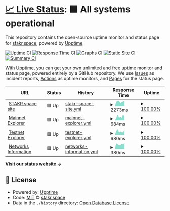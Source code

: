 # [📈 Live Status](https://uptime.stakr.space): <!--live status--> **🟩 All systems operational**

This repository contains the open-source uptime monitor and status page for [stakr.space](https://stakr.space), powered by [Upptime](https://github.com/upptime/upptime).

[![Uptime CI](https://github.com/stakrspace/upptime/workflows/Uptime%20CI/badge.svg)](https://github.com/stakrspace/upptime/actions?query=workflow%3A%22Uptime+CI%22)
[![Response Time CI](https://github.com/stakrspace/upptime/workflows/Response%20Time%20CI/badge.svg)](https://github.com/stakrspace/upptime/actions?query=workflow%3A%22Response+Time+CI%22)
[![Graphs CI](https://github.com/stakrspace/upptime/workflows/Graphs%20CI/badge.svg)](https://github.com/stakrspace/upptime/actions?query=workflow%3A%22Graphs+CI%22)
[![Static Site CI](https://github.com/stakrspace/upptime/workflows/Static%20Site%20CI/badge.svg)](https://github.com/stakrspace/upptime/actions?query=workflow%3A%22Static+Site+CI%22)
[![Summary CI](https://github.com/stakrspace/upptime/workflows/Summary%20CI/badge.svg)](https://github.com/stakrspace/upptime/actions?query=workflow%3A%22Summary+CI%22)

With [Upptime](https://upptime.js.org), you can get your own unlimited and free uptime monitor and status page, powered entirely by a GitHub repository. We use [Issues](https://github.com/stakrspace/upptime/issues) as incident reports, [Actions](https://github.com/stakrspace/upptime/actions) as uptime monitors, and [Pages](https://uptime.stakr.space) for the status page.

<!--start: status pages-->
<!-- This summary is generated by Upptime (https://github.com/upptime/upptime) -->
<!-- Do not edit this manually, your changes will be overwritten -->
<!-- prettier-ignore -->
| URL | Status | History | Response Time | Uptime |
| --- | ------ | ------- | ------------- | ------ |
| <img alt="" src="https://icons.duckduckgo.com/ip3/stakr.space.ico" height="13"> [STAKR.space site](https://stakr.space) | 🟩 Up | [stakr-space-site.yml](https://github.com/stakrspace/upptime/commits/HEAD/history/stakr-space-site.yml) | <details><summary><img alt="Response time graph" src="./graphs/stakr-space-site/response-time-week.png" height="20"> 2273ms</summary><br><a href="https://uptime.stakr.space/history/stakr-space-site"><img alt="Response time 2449" src="https://img.shields.io/endpoint?url=https%3A%2F%2Fraw.githubusercontent.com%2Fstakrspace%2Fupptime%2FHEAD%2Fapi%2Fstakr-space-site%2Fresponse-time.json"></a><br><a href="https://uptime.stakr.space/history/stakr-space-site"><img alt="24-hour response time 2424" src="https://img.shields.io/endpoint?url=https%3A%2F%2Fraw.githubusercontent.com%2Fstakrspace%2Fupptime%2FHEAD%2Fapi%2Fstakr-space-site%2Fresponse-time-day.json"></a><br><a href="https://uptime.stakr.space/history/stakr-space-site"><img alt="7-day response time 2273" src="https://img.shields.io/endpoint?url=https%3A%2F%2Fraw.githubusercontent.com%2Fstakrspace%2Fupptime%2FHEAD%2Fapi%2Fstakr-space-site%2Fresponse-time-week.json"></a><br><a href="https://uptime.stakr.space/history/stakr-space-site"><img alt="30-day response time 2408" src="https://img.shields.io/endpoint?url=https%3A%2F%2Fraw.githubusercontent.com%2Fstakrspace%2Fupptime%2FHEAD%2Fapi%2Fstakr-space-site%2Fresponse-time-month.json"></a><br><a href="https://uptime.stakr.space/history/stakr-space-site"><img alt="1-year response time 2449" src="https://img.shields.io/endpoint?url=https%3A%2F%2Fraw.githubusercontent.com%2Fstakrspace%2Fupptime%2FHEAD%2Fapi%2Fstakr-space-site%2Fresponse-time-year.json"></a></details> | <details><summary><a href="https://uptime.stakr.space/history/stakr-space-site">100.00%</a></summary><a href="https://uptime.stakr.space/history/stakr-space-site"><img alt="All-time uptime 99.97%" src="https://img.shields.io/endpoint?url=https%3A%2F%2Fraw.githubusercontent.com%2Fstakrspace%2Fupptime%2FHEAD%2Fapi%2Fstakr-space-site%2Fuptime.json"></a><br><a href="https://uptime.stakr.space/history/stakr-space-site"><img alt="24-hour uptime 100.00%" src="https://img.shields.io/endpoint?url=https%3A%2F%2Fraw.githubusercontent.com%2Fstakrspace%2Fupptime%2FHEAD%2Fapi%2Fstakr-space-site%2Fuptime-day.json"></a><br><a href="https://uptime.stakr.space/history/stakr-space-site"><img alt="7-day uptime 100.00%" src="https://img.shields.io/endpoint?url=https%3A%2F%2Fraw.githubusercontent.com%2Fstakrspace%2Fupptime%2FHEAD%2Fapi%2Fstakr-space-site%2Fuptime-week.json"></a><br><a href="https://uptime.stakr.space/history/stakr-space-site"><img alt="30-day uptime 100.00%" src="https://img.shields.io/endpoint?url=https%3A%2F%2Fraw.githubusercontent.com%2Fstakrspace%2Fupptime%2FHEAD%2Fapi%2Fstakr-space-site%2Fuptime-month.json"></a><br><a href="https://uptime.stakr.space/history/stakr-space-site"><img alt="1-year uptime 99.97%" src="https://img.shields.io/endpoint?url=https%3A%2F%2Fraw.githubusercontent.com%2Fstakrspace%2Fupptime%2FHEAD%2Fapi%2Fstakr-space-site%2Fuptime-year.json"></a></details>
| <img alt="" src="https://icons.duckduckgo.com/ip3/explorer.stakr.space.ico" height="13"> [Mainnet Explorer](http://explorer.stakr.space) | 🟩 Up | [mainnet-explorer.yml](https://github.com/stakrspace/upptime/commits/HEAD/history/mainnet-explorer.yml) | <details><summary><img alt="Response time graph" src="./graphs/mainnet-explorer/response-time-week.png" height="20"> 684ms</summary><br><a href="https://uptime.stakr.space/history/mainnet-explorer"><img alt="Response time 719" src="https://img.shields.io/endpoint?url=https%3A%2F%2Fraw.githubusercontent.com%2Fstakrspace%2Fupptime%2FHEAD%2Fapi%2Fmainnet-explorer%2Fresponse-time.json"></a><br><a href="https://uptime.stakr.space/history/mainnet-explorer"><img alt="24-hour response time 614" src="https://img.shields.io/endpoint?url=https%3A%2F%2Fraw.githubusercontent.com%2Fstakrspace%2Fupptime%2FHEAD%2Fapi%2Fmainnet-explorer%2Fresponse-time-day.json"></a><br><a href="https://uptime.stakr.space/history/mainnet-explorer"><img alt="7-day response time 684" src="https://img.shields.io/endpoint?url=https%3A%2F%2Fraw.githubusercontent.com%2Fstakrspace%2Fupptime%2FHEAD%2Fapi%2Fmainnet-explorer%2Fresponse-time-week.json"></a><br><a href="https://uptime.stakr.space/history/mainnet-explorer"><img alt="30-day response time 838" src="https://img.shields.io/endpoint?url=https%3A%2F%2Fraw.githubusercontent.com%2Fstakrspace%2Fupptime%2FHEAD%2Fapi%2Fmainnet-explorer%2Fresponse-time-month.json"></a><br><a href="https://uptime.stakr.space/history/mainnet-explorer"><img alt="1-year response time 719" src="https://img.shields.io/endpoint?url=https%3A%2F%2Fraw.githubusercontent.com%2Fstakrspace%2Fupptime%2FHEAD%2Fapi%2Fmainnet-explorer%2Fresponse-time-year.json"></a></details> | <details><summary><a href="https://uptime.stakr.space/history/mainnet-explorer">100.00%</a></summary><a href="https://uptime.stakr.space/history/mainnet-explorer"><img alt="All-time uptime 98.71%" src="https://img.shields.io/endpoint?url=https%3A%2F%2Fraw.githubusercontent.com%2Fstakrspace%2Fupptime%2FHEAD%2Fapi%2Fmainnet-explorer%2Fuptime.json"></a><br><a href="https://uptime.stakr.space/history/mainnet-explorer"><img alt="24-hour uptime 100.00%" src="https://img.shields.io/endpoint?url=https%3A%2F%2Fraw.githubusercontent.com%2Fstakrspace%2Fupptime%2FHEAD%2Fapi%2Fmainnet-explorer%2Fuptime-day.json"></a><br><a href="https://uptime.stakr.space/history/mainnet-explorer"><img alt="7-day uptime 100.00%" src="https://img.shields.io/endpoint?url=https%3A%2F%2Fraw.githubusercontent.com%2Fstakrspace%2Fupptime%2FHEAD%2Fapi%2Fmainnet-explorer%2Fuptime-week.json"></a><br><a href="https://uptime.stakr.space/history/mainnet-explorer"><img alt="30-day uptime 99.94%" src="https://img.shields.io/endpoint?url=https%3A%2F%2Fraw.githubusercontent.com%2Fstakrspace%2Fupptime%2FHEAD%2Fapi%2Fmainnet-explorer%2Fuptime-month.json"></a><br><a href="https://uptime.stakr.space/history/mainnet-explorer"><img alt="1-year uptime 98.71%" src="https://img.shields.io/endpoint?url=https%3A%2F%2Fraw.githubusercontent.com%2Fstakrspace%2Fupptime%2FHEAD%2Fapi%2Fmainnet-explorer%2Fuptime-year.json"></a></details>
| <img alt="" src="https://icons.duckduckgo.com/ip3/testnet.explorer.stakr.space.ico" height="13"> [Testnet Explorer](http://testnet.explorer.stakr.space) | 🟩 Up | [testnet-explorer.yml](https://github.com/stakrspace/upptime/commits/HEAD/history/testnet-explorer.yml) | <details><summary><img alt="Response time graph" src="./graphs/testnet-explorer/response-time-week.png" height="20"> 680ms</summary><br><a href="https://uptime.stakr.space/history/testnet-explorer"><img alt="Response time 749" src="https://img.shields.io/endpoint?url=https%3A%2F%2Fraw.githubusercontent.com%2Fstakrspace%2Fupptime%2FHEAD%2Fapi%2Ftestnet-explorer%2Fresponse-time.json"></a><br><a href="https://uptime.stakr.space/history/testnet-explorer"><img alt="24-hour response time 629" src="https://img.shields.io/endpoint?url=https%3A%2F%2Fraw.githubusercontent.com%2Fstakrspace%2Fupptime%2FHEAD%2Fapi%2Ftestnet-explorer%2Fresponse-time-day.json"></a><br><a href="https://uptime.stakr.space/history/testnet-explorer"><img alt="7-day response time 680" src="https://img.shields.io/endpoint?url=https%3A%2F%2Fraw.githubusercontent.com%2Fstakrspace%2Fupptime%2FHEAD%2Fapi%2Ftestnet-explorer%2Fresponse-time-week.json"></a><br><a href="https://uptime.stakr.space/history/testnet-explorer"><img alt="30-day response time 702" src="https://img.shields.io/endpoint?url=https%3A%2F%2Fraw.githubusercontent.com%2Fstakrspace%2Fupptime%2FHEAD%2Fapi%2Ftestnet-explorer%2Fresponse-time-month.json"></a><br><a href="https://uptime.stakr.space/history/testnet-explorer"><img alt="1-year response time 749" src="https://img.shields.io/endpoint?url=https%3A%2F%2Fraw.githubusercontent.com%2Fstakrspace%2Fupptime%2FHEAD%2Fapi%2Ftestnet-explorer%2Fresponse-time-year.json"></a></details> | <details><summary><a href="https://uptime.stakr.space/history/testnet-explorer">100.00%</a></summary><a href="https://uptime.stakr.space/history/testnet-explorer"><img alt="All-time uptime 98.71%" src="https://img.shields.io/endpoint?url=https%3A%2F%2Fraw.githubusercontent.com%2Fstakrspace%2Fupptime%2FHEAD%2Fapi%2Ftestnet-explorer%2Fuptime.json"></a><br><a href="https://uptime.stakr.space/history/testnet-explorer"><img alt="24-hour uptime 100.00%" src="https://img.shields.io/endpoint?url=https%3A%2F%2Fraw.githubusercontent.com%2Fstakrspace%2Fupptime%2FHEAD%2Fapi%2Ftestnet-explorer%2Fuptime-day.json"></a><br><a href="https://uptime.stakr.space/history/testnet-explorer"><img alt="7-day uptime 100.00%" src="https://img.shields.io/endpoint?url=https%3A%2F%2Fraw.githubusercontent.com%2Fstakrspace%2Fupptime%2FHEAD%2Fapi%2Ftestnet-explorer%2Fuptime-week.json"></a><br><a href="https://uptime.stakr.space/history/testnet-explorer"><img alt="30-day uptime 100.00%" src="https://img.shields.io/endpoint?url=https%3A%2F%2Fraw.githubusercontent.com%2Fstakrspace%2Fupptime%2FHEAD%2Fapi%2Ftestnet-explorer%2Fuptime-month.json"></a><br><a href="https://uptime.stakr.space/history/testnet-explorer"><img alt="1-year uptime 98.71%" src="https://img.shields.io/endpoint?url=https%3A%2F%2Fraw.githubusercontent.com%2Fstakrspace%2Fupptime%2FHEAD%2Fapi%2Ftestnet-explorer%2Fuptime-year.json"></a></details>
| <img alt="" src="https://icons.duckduckgo.com/ip3/networks.stakr.space.ico" height="13"> [Networks Information](http://networks.stakr.space) | 🟩 Up | [networks-information.yml](https://github.com/stakrspace/upptime/commits/HEAD/history/networks-information.yml) | <details><summary><img alt="Response time graph" src="./graphs/networks-information/response-time-week.png" height="20"> 380ms</summary><br><a href="https://uptime.stakr.space/history/networks-information"><img alt="Response time 454" src="https://img.shields.io/endpoint?url=https%3A%2F%2Fraw.githubusercontent.com%2Fstakrspace%2Fupptime%2FHEAD%2Fapi%2Fnetworks-information%2Fresponse-time.json"></a><br><a href="https://uptime.stakr.space/history/networks-information"><img alt="24-hour response time 432" src="https://img.shields.io/endpoint?url=https%3A%2F%2Fraw.githubusercontent.com%2Fstakrspace%2Fupptime%2FHEAD%2Fapi%2Fnetworks-information%2Fresponse-time-day.json"></a><br><a href="https://uptime.stakr.space/history/networks-information"><img alt="7-day response time 380" src="https://img.shields.io/endpoint?url=https%3A%2F%2Fraw.githubusercontent.com%2Fstakrspace%2Fupptime%2FHEAD%2Fapi%2Fnetworks-information%2Fresponse-time-week.json"></a><br><a href="https://uptime.stakr.space/history/networks-information"><img alt="30-day response time 476" src="https://img.shields.io/endpoint?url=https%3A%2F%2Fraw.githubusercontent.com%2Fstakrspace%2Fupptime%2FHEAD%2Fapi%2Fnetworks-information%2Fresponse-time-month.json"></a><br><a href="https://uptime.stakr.space/history/networks-information"><img alt="1-year response time 454" src="https://img.shields.io/endpoint?url=https%3A%2F%2Fraw.githubusercontent.com%2Fstakrspace%2Fupptime%2FHEAD%2Fapi%2Fnetworks-information%2Fresponse-time-year.json"></a></details> | <details><summary><a href="https://uptime.stakr.space/history/networks-information">100.00%</a></summary><a href="https://uptime.stakr.space/history/networks-information"><img alt="All-time uptime 100.00%" src="https://img.shields.io/endpoint?url=https%3A%2F%2Fraw.githubusercontent.com%2Fstakrspace%2Fupptime%2FHEAD%2Fapi%2Fnetworks-information%2Fuptime.json"></a><br><a href="https://uptime.stakr.space/history/networks-information"><img alt="24-hour uptime 100.00%" src="https://img.shields.io/endpoint?url=https%3A%2F%2Fraw.githubusercontent.com%2Fstakrspace%2Fupptime%2FHEAD%2Fapi%2Fnetworks-information%2Fuptime-day.json"></a><br><a href="https://uptime.stakr.space/history/networks-information"><img alt="7-day uptime 100.00%" src="https://img.shields.io/endpoint?url=https%3A%2F%2Fraw.githubusercontent.com%2Fstakrspace%2Fupptime%2FHEAD%2Fapi%2Fnetworks-information%2Fuptime-week.json"></a><br><a href="https://uptime.stakr.space/history/networks-information"><img alt="30-day uptime 100.00%" src="https://img.shields.io/endpoint?url=https%3A%2F%2Fraw.githubusercontent.com%2Fstakrspace%2Fupptime%2FHEAD%2Fapi%2Fnetworks-information%2Fuptime-month.json"></a><br><a href="https://uptime.stakr.space/history/networks-information"><img alt="1-year uptime 100.00%" src="https://img.shields.io/endpoint?url=https%3A%2F%2Fraw.githubusercontent.com%2Fstakrspace%2Fupptime%2FHEAD%2Fapi%2Fnetworks-information%2Fuptime-year.json"></a></details>

<!--end: status pages-->

[**Visit our status website →**](https://uptime.stakr.space)

## 📄 License

- Powered by: [Upptime](https://github.com/upptime/upptime)
- Code: [MIT](./LICENSE) © [stakr.space](https://stakr.space)
- Data in the `./history` directory: [Open Database License](https://opendatacommons.org/licenses/odbl/1-0/)
